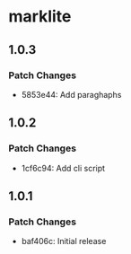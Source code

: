 # marklite

## 1.0.3

### Patch Changes

- 5853e44: Add paraghaphs

## 1.0.2

### Patch Changes

- 1cf6c94: Add cli script

## 1.0.1

### Patch Changes

- baf406c: Initial release
